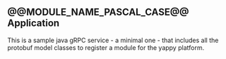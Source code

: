 ## @@MODULE_NAME_PASCAL_CASE@@ Application
This is a sample java gRPC service - a minimal one - that includes all the protobuf model classes to register a module for the yappy 
platform.
